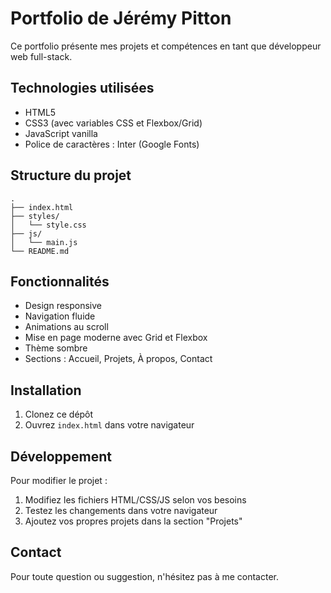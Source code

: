 # Portfolio de Jérémy Pitton

Ce portfolio présente mes projets et compétences en tant que développeur web full-stack.

## Technologies utilisées

- HTML5
- CSS3 (avec variables CSS et Flexbox/Grid)
- JavaScript vanilla
- Police de caractères : Inter (Google Fonts)

## Structure du projet

```
.
├── index.html
├── styles/
│   └── style.css
├── js/
│   └── main.js
└── README.md
```

## Fonctionnalités

- Design responsive
- Navigation fluide
- Animations au scroll
- Mise en page moderne avec Grid et Flexbox
- Thème sombre
- Sections : Accueil, Projets, À propos, Contact

## Installation

1. Clonez ce dépôt
2. Ouvrez `index.html` dans votre navigateur

## Développement

Pour modifier le projet :

1. Modifiez les fichiers HTML/CSS/JS selon vos besoins
2. Testez les changements dans votre navigateur
3. Ajoutez vos propres projets dans la section "Projets"

## Contact

Pour toute question ou suggestion, n'hésitez pas à me contacter. 